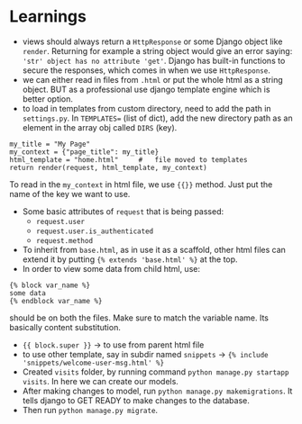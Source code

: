 # Learnings

* views should always return a `HttpResponse` or some Django object like `render`. Returning for example a string object would give an error saying: `'str' object has no attribute 'get'`. Django has built-in functions to secure the responses, which comes in when we use `HttpResponse`. 
* we can either read in files from `.html` or put the whole html as a string object. BUT as a professional use django template engine which is better option.  
* to load in templates from custom directory, need to add the path in `settings.py`. In `TEMPLATES=` (list of dict), add the new directory path as an element in the array obj called `DIRS` (key). 
```
my_title = "My Page"
my_context = {"page_title": my_title}
html_template = "home.html"     #   file moved to templates
return render(request, html_template, my_context)
```  
To read in the `my_context` in html file, we use `{{}}` method. Just put the name of the key we want to use.  
  
* Some basic attributes of `request` that is being passed:  
  * `request.user`
  * `request.user.is_authenticated`
  * `request.method`
* To inherit from `base.html`, as in use it as a scaffold, other html files can extend it by putting `{% extends 'base.html' %}` at the top.
* In order to view some data from child html, use:
```
{% block var_name %}
some data
{% endblock var_name %}
```
should be on both the files. Make sure to match the variable name. Its basically content substitution.
* `{{ block.super }}` -> to use from parent html file
* to use other template, say in subdir named `snippets` -> `{% include 'snippets/welcome-user-msg.html' %}`
* Created `visits` folder, by running command `python manage.py startapp visits`. In here we can create our models.
* After making changes to model, run `python manage.py makemigrations`. It tells django to GET READY to make changes to the database.
* Then run `python manage.py migrate`.